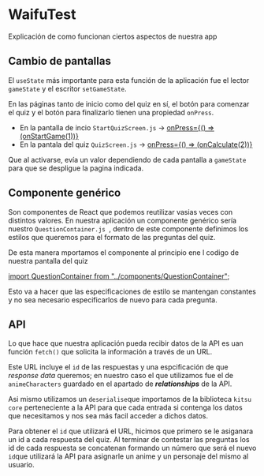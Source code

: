 # WaifuTest
Explicación de como funcionan ciertos aspectos de nuestra app

## Cambio de pantallas

El `useState` más importante para esta función de la aplicación fue el lector `gameState` y el escritor `setGameState`.

En las páginas tanto de inicio como del quiz en sí, el botón para comenzar el quiz y el botón para finalizarlo tienen una propiedad `onPress`.
- En la pantalla de incio `StartQuizScreen.js` -> [onPress={() => (onStartGame(1))}](./screens/StartQuizScreen.js)
- En la pantala del quiz `QuizScreen.js` -> [onPress={() => (onCalculate(2))}](./screens/QuizScreen.js)

Que al activarse, evía un valor dependiendo de cada pantalla a `gameState` para que se despligue la pagina indicada.

## Componente genérico

Son componentes de React que podemos reutilizar vasias veces con distintos valores. En nuestra aplicación un componente genérico sería nuestro  `QuestionContainer.js `,
dentro de este componente definimos los estilos que queremos para el formato de las preguntas del quiz. 

De esta manera mportamos el componente al principio ene l codigo de nuestra pantalla del quiz 

[import QuestionContainer from "../components/QuestionContainer";](./screens/StartQuizScreen.js)

Esto va a hacer que las especificaciones de estilo se mantengan constantes
y no sea necesario especificarlos de nuevo para cada pregunta. 

## API
Lo que hace que nuestra aplicación pueda recibir datos de la API es uan función `fetch()` que solicita la información a través de un URL. 

Este URL incluye el `id` de las respuestas y una espcificación de que *response data* queremos; en nuestro caso el que utilizamos fue el de `animeCharacters` guardado en el apartado de ***relationships*** de la API.

Asi mismo utilizamos un `deserialise`que importamos de la biblioteca `kitsu core` perteneciente a la API para que cada entrada si contenga los datos que necesitamos y nos sea más facil acceder a dichos datos.

Para obtener el `id` que utilizará el URL, hicimos que primero se le asiganara un id a cada respuesta del quiz. Al terminar de contestar las preguntas los id de cada respuesta se concatenan
formando un número que será el nuevo `id`que utilizará la API para asignarle un anime y un personaje del mismo al usuario. 
